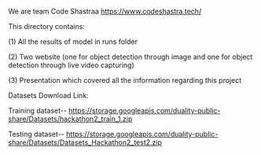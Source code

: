 We are team Code Shastraa  https://www.codeshastra.tech/

This directory contains:

(1) All the results of model in runs folder

(2) Two website (one for object detection through image and one for object detection through live video capturing)

(3) Presentation which covered all the information regarding this project

Datasets Download Link:

Training dataset-- https://storage.googleapis.com/duality-public-share/Datasets/hackathon2_train_1.zip

Testing dataset-- https://storage.googleapis.com/duality-public-share/Datasets/Datasets_Hackathon2_test2.zip

